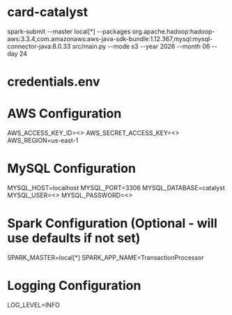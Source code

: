# card-catalyst

spark-submit --master local[*] --packages org.apache.hadoop:hadoop-aws:3.3.4,com.amazonaws:aws-java-sdk-bundle:1.12.367,mysql:mysql-connector-java:8.0.33 src/main.py --mode s3 --year 2026 --month 06 --day 24

# credentials.env
# AWS Configuration
AWS_ACCESS_KEY_ID=<>
AWS_SECRET_ACCESS_KEY=<>
AWS_REGION=us-east-1

# MySQL Configuration
MYSQL_HOST=localhost
MYSQL_PORT=3306
MYSQL_DATABASE=catalyst
MYSQL_USER=<>
MYSQL_PASSWORD=<>

# Spark Configuration (Optional - will use defaults if not set)
SPARK_MASTER=local[*]
SPARK_APP_NAME=TransactionProcessor

# Logging Configuration
LOG_LEVEL=INFO